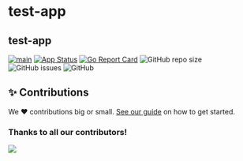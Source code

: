 # test-app
## test-app


[![main](https://github.com/learnings-itskdaniel/test-app/actions/workflows/main.yml/badge.svg)](https://github.com/learnings-itskdaniel/test-app/actions/workflows/main.yml)
[![App Status](https://argocd.diegoluisi.eti.br/api/badge?name=dev-test-app&revision=true)](https://argocd.diegoluisi.eti.br/applications/dev-test-app)
[![Go Report Card](https://goreportcard.com/badge/github.com/learnings-itskdaniel/test-app)](https://goreportcard.com/report/github.com/learnings-itskdaniel/test-app)
![GitHub repo size](https://img.shields.io/github/repo-size/learnings-itskdaniel/test-app)
![GitHub issues](https://img.shields.io/github/issues/learnings-itskdaniel/test-app)
![GitHub](https://img.shields.io/github/license/learnings-itskdaniel/test-app)


## ✨ Contributions

We ❤️ contributions big or small. [See our guide](contributing.md) on how to get started.

### Thanks to all our contributors!

<a href="https://github.com/devxp-tech/test-app/graphs/contributors">
  <img src="https://contrib.rocks/image?repo=devxp-tech/test-app" />
</a>
